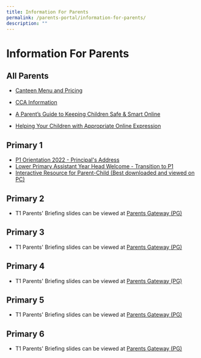 ```yaml
---
title: Information For Parents
permalink: /parents-portal/information-for-parents/
description: ""
---
```

# Information For Parents


## All Parents


*   [Canteen Menu and Pricing](https://go.gov.sg/ptpscanteen)  
    
*   [CCA Information](https://staging.dnwkm7pl2hkf8.amplifyapp.com/ptps-experience/co-curricular-activities-cca/)
*   [A Parent’s Guide to Keeping Children Safe & Smart Online](/files/Parents%20Portal/Safe%20and%20Smart%20Online%20Parent%20Guide.pdf)
*   [Helping Your Children with Appropriate Online Expression](/files/Parents%20Portal/Parents%20Tipsheet%20-%20Appropriate%20Online%20Expression.pdf)

## Primary 1


*   [P1 Orientation 2022 - Principal's Address](/files/Parents%20Portal/P1%20Orientation%202022%20-%20Principals%20Address.pdf)
*   [Lower Primary Assistant Year Head Welcome - Transition to P1](/files/Parents%20Portal/Lower%20Primary%20Assistant%20Year%20Head%20Welcome%20-%20Transition%20to%20P1.pdf)
*   [Interactive Resource for Parent-Child (Best downloaded and viewed on PC)](https://drive.google.com/file/d/1EaeY-PrxQo9MnUYvmjV0NsMqR0vVIEVO/view?usp=sharing)

## Primary 2
* T1 Parents' Briefing slides can be viewed at [Parents Gateway (PG)](https://pg.moe.edu.sg/)

## Primary 3
* T1 Parents' Briefing slides can be viewed at [Parents Gateway (PG)](https://pg.moe.edu.sg/)

## Primary 4
* T1 Parents' Briefing slides can be viewed at [Parents Gateway (PG)](https://pg.moe.edu.sg/)

## Primary 5
* T1 Parents' Briefing slides can be viewed at [Parents Gateway (PG)](https://pg.moe.edu.sg/)

## Primary 6
* T1 Parents' Briefing slides can be viewed at [Parents Gateway (PG)](https://pg.moe.edu.sg/)